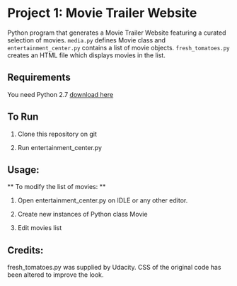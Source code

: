 # Project 1: Movie Trailer Website

Python program that generates a Movie Trailer Website featuring a curated selection of movies. `media.py` defines Movie class and `entertainment_center.py` contains a list of movie objects. `fresh_tomatoes.py` creates an HTML file which displays movies in the list. 

## Requirements

  You need Python 2.7 [download here](https://www.python.org/download/releases/2.7/#download) 
   

## To Run

1. Clone this repository on git

2. Run entertainment_center.py


## Usage:

** To modify the list of movies: **

 1. Open entertainment_center.py on IDLE or any other editor. 
   
 2. Create new instances of Python class Movie 

 3. Edit movies list  


## Credits:

fresh_tomatoes.py was supplied by Udacity. CSS of the original code has been altered to improve the look.    